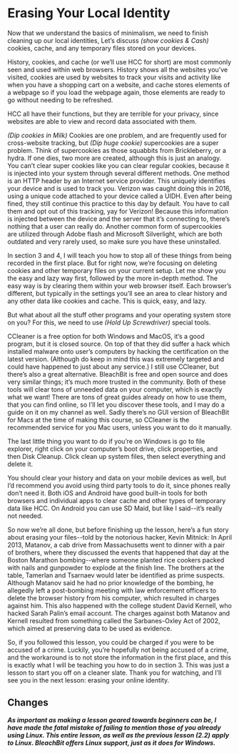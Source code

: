 # Erasing Your Local Identity

Now that we understand the basics of minimalism, we need to finish cleaning up
our local identities, Let’s discuss *(show cookies & Cash)* cookies, cache, and any
temporary files stored on your devices.

History, cookies, and cache (or we’ll use HCC for short) are most commonly seen
and used within web browsers. History shows all the websites you’ve visited,
cookies are used by websites to track your visits and activity like when you have a
shopping cart on a website, and cache stores elements of a webpage so if you
load the webpage again, those elements are ready to go without needing to be
refreshed.

HCC all have their functions, but they are terrible for your privacy, since websites
are able to view and record data associated with them.

*(Dip cookies in Milk)* Cookies are one problem, and are frequently used for
cross-website tracking, but *(Dip huge cookie)* supercookies are a super
problem. Think of supercookies as those squabbits from Brickleberry, or a hydra.
If one dies, two more are created, although this is just an analogy. You can’t clear
super cookies like you can clear regular cookies, because it is injected into your
system through several different methods. One method is an HTTP header by an
Internet service provider. This uniquely identifies your device and is used to track
you. Verizon was caught doing this in 2016, using a unique code attached to your
device called a UIDH. Even after being fined, they still continue this practice to
this day by default. You have to call them and opt out of this tracking, yay for
Verizon! Because this information is injected between the device and the server
that it’s connecting to, there’s nothing that a user can really do. Another common
form of supercookies are utilized through Adobe flash and Microsoft Silverlight,
which are both outdated and very rarely used, so make sure you have these
uninstalled.

In section 3 and 4, I will teach you how to stop all of these things from being
recorded in the first place. But for right now, we’re focusing on deleting cookies
and other temporary files on your current setup. Let me show you the easy and
lazy way first, followed by the more in-depth method.
The easy way is by clearing them within your web browser itself. Each browser’s
different, but typically in the settings you’ll see an area to clear history and any
other data like cookies and cache. This is quick, easy, and lazy.

But what about all the stuff other programs and your operating system store on
you? For this, we need to use *(Hold Up Screwdriver)* special tools.

CCleaner is a free option for both Windows and MacOS, it’s a good program, but
it is closed source. On top of that they did suffer a hack which installed malware
onto user’s computers by hacking the certification on the latest version.
(Although do keep in mind this was extremely targeted and could have happened
to just about any service.) I still use CCleaner, but there’s also a great alternative.
BleachBit is free and open source and does very similar things; it’s much more
trusted in the community. Both of these tools will clear tons of unneeded data on
your computer, which is exactly what we want! There are tons of great guides
already on how to use them, that you can find online, so I’ll let you discover these
tools, and I may do a guide on it on my channel as well. Sadly there’s no GUI
version of BleachBit for Macs at the time of making this course, so CCleaner is
the recommended service for you Mac users, unless you want to do it manually.

The last little thing you want to do if you’re on Windows is go to file explorer, right
click on your computer’s boot drive, click properties, and then Disk Cleanup. Click
clean up system files, then select everything and delete it.

You should clear your history and data on your mobile devices as well, but I’d
recommend you avoid using third party tools to do it, since phones really don’t
need it. Both iOS and Android have good built-in tools for both browsers and
individual apps to clear cache and other types of temporary data like HCC. On
Android you can use SD Maid, but like I said--it’s really not needed.

So now we’re all done, but before finishing up the lesson, here’s a fun story about
erasing your files--told by the notorious hacker, Kevin Mitnick: In April 2013,
Matanov, a cab drive from Massachusetts went to dinner with a pair of brothers,
where they discussed the events that happened that day at the Boston Marathon
bombing--where someone planted rice cookers packed with nails and gunpowder
to explode at the finish line. The brothers at the table, Tamerlan and Tsarnaev
would later be identified as prime suspects. Although Matanov said he had no
prior knowledge of the bombing, he allegedly left a post-bombing meeting with
law enforcement officers to delete the browser history from his computer, which
resulted in charges against him. This also happened with the college student
David Kernell, who hacked Sarah Palin’s email account. The charges against both
Matanov and Kernell resulted from something called the Sarbanes-Oxley Act of
2002, which aimed at preserving data to be used as evidence.

So, if you followed this lesson, you could be charged if you were to be accused of
a crime. Luckily, you’re hopefully not being accused of a crime, and the
workaround is to not store the information in the first place, and this is exactly
what I will be teaching you how to do in section 3. This was just a lesson to start
you off on a cleaner slate. Thank you for watching, and I’ll see you in the next
lesson: erasing your online identity.

## Changes
***As important as making a lesson geared towards beginners can be, I have made the fatal mistake
    of failing to mention those of you already using Linux. This entire lesson, as well as the previous
    lesson (2.2) apply to Linux. BleachBit offers Linux support, just as it does for Windows.***
